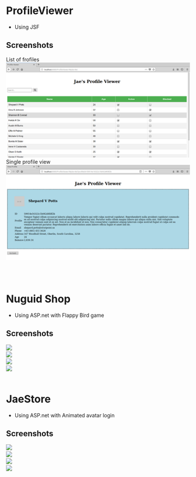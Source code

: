 # ProfileViewer
- Using JSF
## Screenshots 
List of frofiles <br>
 <img src="https://github.com/JaeNuguid/ProfileViewer/blob/master/ProfileViewer/WebContent/Assets/Screenshots/1.png?raw=true" />
 <br>
 Single profile view <br>
 <img src="https://github.com/JaeNuguid/ProfileViewer/blob/master/ProfileViewer/WebContent/Assets/Screenshots/3.png?raw=true" />


 <br>
 <br>

# Nuguid Shop
- Using ASP.net with Flappy Bird game
## Screenshots
 <img src="https://raw.githubusercontent.com/JaeNuguid/WebProjects/master/Nuguid%20Shop/Nuguid1.PNG" />
 <br>
  <img src="https://raw.githubusercontent.com/JaeNuguid/WebProjects/master/Nuguid%20Shop/Nuguid2.PNG" />
 <br>
  <img src="https://raw.githubusercontent.com/JaeNuguid/WebProjects/master/Nuguid%20Shop/Nuguid3.PNG" />
 <br>
  <img src="https://raw.githubusercontent.com/JaeNuguid/WebProjects/master/Nuguid%20Shop/Nuguid4.PNG" />
  
 <br>
 <br>

# JaeStore
- Using ASP.net with Animated avatar login
## Screenshots
 <img src="https://raw.githubusercontent.com/JaeNuguid/WebProjects/master/JaeStore/JaeStore1.PNG" />
 <br>
  <img src="https://raw.githubusercontent.com/JaeNuguid/WebProjects/master/JaeStore/JaeStore2.PNG" />
 <br>
  <img src="https://raw.githubusercontent.com/JaeNuguid/WebProjects/master/JaeStore/JaeStore3.PNG" />
 <br>
  <img src="https://raw.githubusercontent.com/JaeNuguid/WebProjects/master/JaeStore/JaeStore4.PNG" />
